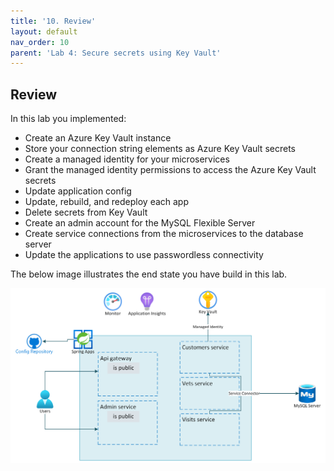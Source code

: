 ```yaml
---
title: '10. Review'
layout: default
nav_order: 10
parent: 'Lab 4: Secure secrets using Key Vault'
---
```


## Review
In this lab you implemented:
- Create an Azure Key Vault instance
- Store your connection string elements as Azure Key Vault secrets
- Create a managed identity for your microservices
- Grant the managed identity permissions to access the Azure Key Vault secrets
- Update application config
- Update, rebuild, and redeploy each app
- Delete secrets from Key Vault
- Create an admin account for the MySQL Flexible Server
- Create service connections from the microservices to the database server
- Update the applications to use passwordless connectivity

The below image illustrates the end state you have build in this lab.

![lab 4 overview](../images/asa-openlab-4b.png)
